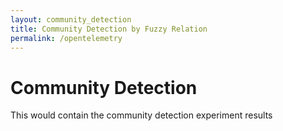 ```yaml
---
layout: community_detection
title: Community Detection by Fuzzy Relation
permalink: /opentelemetry
---
```

# Community Detection
This would contain the community detection experiment results